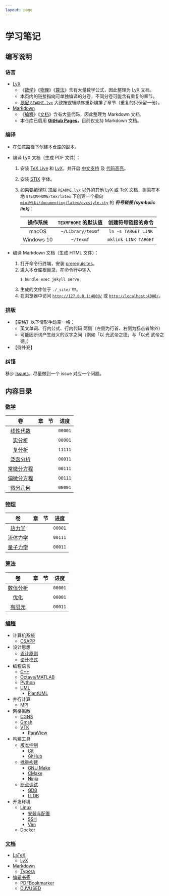 ```yaml
---
layout: page
---
```

# 学习笔记

## 编写说明

### 语言
- [LyX](./documenting/latex/README.md#LyX)
  - 《[数学](#数学)》《[物理](#物理)》《[算法](#算法)》含有大量数学公式，因此整理为 LyX 文档。
  - 本页内的链接指向可单独编译的分卷，不同分卷可能含有重复的章节。
  - [顶层 `README.lyx`](./README.lyx) 大致按逻辑顺序重新编排了章节（重复的只保留一份）。
- [Markdown](./programming/markdown.md)
  - 《[编程](#编程)》《[文档](#文档)》含有大量代码，因此整理为 Markdown 文档。
  - 本仓库已启用 [**GitHub Pages**](https://pvcstillingradschool.github.io/miniWiki/)，目前仅支持 Markdown 文档。

### 编译

- 在任意路径下创建本仓库的副本。
- 编译 LyX 文档（生成 PDF 文件）：
  1. 安装 [TeX Live](./documenting/latex/README.md#TeX-Live) 和 [LyX](./documenting/latex/README.md#LyX)，并开启 [中文支持](./documenting/latex/README.md#中文支持) 及 [代码高亮](./documenting/latex/README.md#代码高亮)。
  1. 安装 [STIX](https://github.com/stipub/stixfonts) 字体。
  1. 如果要编译除 [顶层 `README.lyx`](./README.lyx) 以外的其他 LyX 或 TeX 文档，则需在本地 `$TEXMFHOME/tex/latex` 下创建一个指向 [`miniWiki/documenting/latex/pvcstyle.sty`](./documenting/latex/pvcstyle.sty) 的 ***符号链接 (symbolic link)***：
    
     |  操作系统  | `TEXMFHOME` 的默认值 |  创建符号链接的命令  |
     | :--------: | :------------------: | :------------------: |
     |   macOS    |  `~/Library/texmf`   | `ln -s TARGET LINK`  |
     | Windows 10 |      `~/texmf`       | `mklink LINK TARGET` |

- 编译 Markdown 文档（生成 HTML 文件）：
  1. 打开命令行终端，安装 [prerequisites](https://help.github.com/en/github/working-with-github-pages/testing-your-github-pages-site-locally-with-jekyll#prerequisites)。
  1. 进入本仓库根目录，在命令行中输入
     ```shell
     $ bundle exec jekyll serve
     ```
  1. 生成的文件位于 `./_site/` 中。
  1. 在浏览器中访问 [`http://127.0.0.1:4000/`](http://127.0.0.1:4000/) 或 [`http://localhost:4000/`](http://localhost:4000/)。

### 排版

- 【空格】以下情形手动空一格：
  - 英文单词、行内公式、行内代码 两侧（左侧为行首、右侧为标点者除外）
  - 可能因断词产生歧义的汉字之间（例如「以 光武帝之德」与「以光 武帝之德」）
- 【待补充】

### 纠错
移步 [Issues](https://github.com/pvcStillInGradSchool/miniWiki/issues)，尽量做到一个 issue 对应一个问题。

## 内容目录

### [数学](./mathematics/README.md)

|                       卷                        |  章  |  节  |  进度   |
| :---------------------------------------------: | :--: | :--: | :-----: |
|  [线性代数](./mathematics/algebra/README.lyx)   |      |      | `00001` |
|     [实分析](./mathematics/real/README.lyx)     |      |      | `00001` |
|   [复分析](./mathematics/complex/README.lyx)    |      |      | `11111` |
| [泛函分析](./mathematics/functional/README.lyx) |      |      | `00011` |
|   [常微分方程](./mathematics/ode/README.lyx)    |      |      | `00111` |
|   [偏微分方程](./mathematics/pde/README.lyx)    |      |      | `00111` |
|  [微分几何](./mathematics/geometry/README.lyx)  |      |      | `00001` |

### [物理](./physics/README.md)

|                    卷                    |  章  |  节  |  进度   |
| :--------------------------------------: | :--: | :--: | :-----: |
|   [热力学](./physics/heat/README.lyx)    |      |      | `00001` |
|  [流体力学](./physics/fluid/README.lyx)  |      |      | `00111` |
| [量子力学](./physics/quantum/README.lyx) |      |      | `00011` |

### [算法](./algorithms/README.md)

|                           卷                           |  章  |  节  |  进度   |
| :----------------------------------------------------: | :--: | :--: | :-----: |
| [数值分析](./algorithms/numerical_analysis/README.lyx) |      |      | `00001` |
|      [优化](./algorithms/optimization/README.lyx)      |      |      | `00001` |
|    [有限元](./algorithms/finite_element/README.lyx)    |      |      | `00011` |

### [编程](./programming/README.md)
- 计算机系统
  - [CSAPP](./programming/csapp/README.md)
- 设计思想
  - [设计原则](./programming/principles/README.md)
  - [设计模式](./programming/patterns/README.md)
- 编程语言
  - [C++](./programming/cpp/README.md)
  - [Octave/MATLAB](./programming/octave.md)
  - [Python](./programming/python.md)
  - [UML](./programming/uml/README.md)
    - [PlantUML](./programming/uml/README.md#PlantUML)
- 并行计算
  - [MPI](./programming/mpi/README.md)
- 网格离散
  - [CGNS](./programming/cgns/README.md)
  - [Gmsh](./programming/gmsh/README.md)
  - [VTK](./programming/vtk/README.md)
    - [ParaView](./programming/vtk/README.md#ParaView)
- 构建工具
  - [版本控制](./programming/git.md)
    - [Git](./programming/git.md#Git)
    - [GitHub](./programming/git.md#GitHub)
  - [批量构建](./programming/make/README.md)
    - [GNU Make](./programming/make/README.md#GNU-Make)
    - [CMake](./programming/make/README.md#CMake)
    - [Ninja](./programming/make/README.md#Ninja)
  - [断点调试](./programming/debug/README.md)
    - [GDB](./programming/debug/README.md#GDB)
    - [LLDB](./programming/debug/README.md#LLDB)
- 开发环境
  - [Linux](./programming/linux/README.md)
    - [安装与配置](./programming/linux/install/README.md)
    - [SSH](./programming/linux/ssh.md)
    - [Vim](./programming/linux/vim.md)
  - [Docker](./programming/docker/README.md)

### [文档](./documenting/README.md)
- [LaTeX](./documenting/latex/README.md)
  -  [LyX](./documenting/latex/README.md#LyX)
- [Markdown](./documenting/markdown.md)
  -  [Typora](./documenting/markdown.md#Typora)
- [编辑书签](./documenting/bookmark)
  - [PDFBookmarker](./documenting/bookmark.md#PDFBookmarker)
  - [DJVUSED](./documenting/bookmark.md#DJVUSED)
